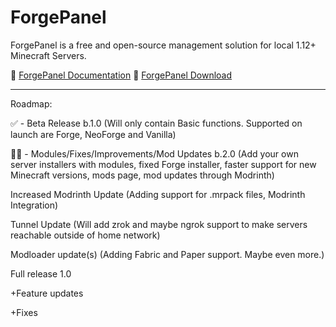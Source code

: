 # ForgePanel
ForgePanel is a free and open-source management solution for local 1.12+ Minecraft Servers.

📖 [ForgePanel Documentation](https://fpp.gitbook.io/fp)
🔽 [ForgePanel Download](https://github.com/ForgePanelProject/ForgePanel/releases)
____________________________________________________________________________

Roadmap:

✅ - Beta Release b.1.0 (Will only contain Basic functions. Supported on launch are Forge, NeoForge and Vanilla)

🧑‍💻 - Modules/Fixes/Improvements/Mod Updates b.2.0 (Add your own server installers with modules, fixed Forge installer, faster support for new Minecraft versions, mods page, mod updates through Modrinth)

Increased Modrinth Update (Adding support for .mrpack files, Modrinth Integration)

Tunnel Update (Will add zrok and maybe ngrok support to make servers reachable outside of home network)

Modloader update(s) (Adding Fabric and Paper support. Maybe even more.)

Full release 1.0

+Feature updates

+Fixes
